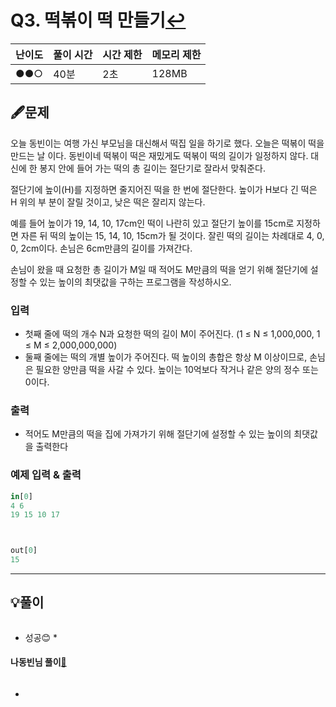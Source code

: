 # Q3. 떡볶이 떡 만들기[↩](../this_is_codingtest)

| 난이도 | 풀이 시간 | 시간 제한 | 메모리 제한 |
| ------ | --------- | --------- | ----------- |
| ●●○    | 40분      | 2초       | 128MB       |

## 🖋️문제
오늘 동빈이는 여행 가신 부모님을 대신해서 떡집 일을 하기로 했다. 오늘은 떡볶이 떡을 만드는 날 이다. 동빈이네 떡볶이 떡은 재밌게도 떡볶이 떡의 길이가 일정하지 않다. 대신에 한 봉지 안에 들어 가는 떡의 총 길이는 절단기로 잘라서 맞춰준다. 

절단기에 높이(H)를 지정하면 줄지어진 떡을 한 번에 절단한다. 높이가 H보다 긴 떡은 H 위의 부 분이 잘릴 것이고, 낮은 떡은 잘리지 않는다. 

예를 들어 높이가 19, 14, 10, 17cm인 떡이 나란히 있고 절단기 높이를 15cm로 지정하면 자른 뒤 떡의 높이는 15, 14, 10, 15cm가 될 것이다. 잘린 떡의 길이는 차례대로 4, 0, 0, 2cm이다. 손님은 6cm만큼의 길이를 가져간다. 

손님이 왔을 때 요청한 총 길이가 M일 때 적어도 M만큼의 떡을 얻기 위해 절단기에 설정할 수 있는 높이의 최댓값을 구하는 프로그램을 작성하시오.

### 입력
* 첫째 줄에 떡의 개수 N과 요청한 떡의 길이 M이 주어진다. (1 ≤ N ≤ 1,000,000, 1 ≤ M ≤ 2,000,000,000) 
* 둘째 줄에는 떡의 개별 높이가 주어진다. 떡 높이의 총합은 항상 M 이상이므로, 손님은 필요한 양만큼 떡을 사갈 수 있다. 높이는 10억보다 작거나 같은 양의 정수 또는 0이다.

### 출력
* 적어도 M만큼의 떡을 집에 가져가기 위해 절단기에 설정할 수 있는 높이의 최댓값을 출력한다

### 예제 입력 & 출력

```python
in[0]
4 6
19 15 10 17



out[0]
15
```

---

## 💡풀이
```python

```
* 성공😊
  * 

#### 나동빈님 풀이[📌](https://github.com/ndb796/python-for-coding-test/blob/master/6/10.py)

```python

```

* 
